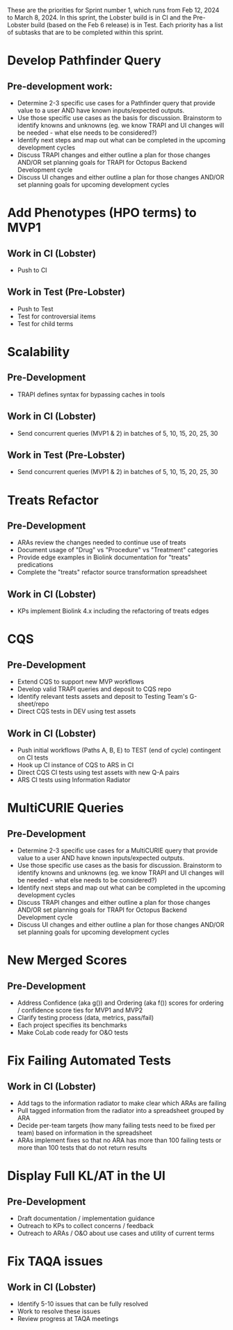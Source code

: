 These are the priorities for Sprint number 1, which runs from Feb 12, 2024 to March 8, 2024.
In this sprint, the Lobster build is in CI and the Pre-Lobster build (based on the Feb 6 release) is in Test.
Each priority has a list of subtasks that are to be completed within this sprint.

# Develop Pathfinder Query
## Pre-development work:
- Determine 2-3 specific use cases for a Pathfinder query that provide value to a user AND have known inputs/expected outputs. 
- Use those specific use cases as the basis for discussion. Brainstorm to identify knowns and unknowns (eg. we know TRAPI and UI changes will be needed - what else needs to be considered?)
- Identify next steps and map out what can be completed in the upcoming development cycles
- Discuss TRAPI changes and either outline a plan for those changes AND/OR set planning goals for TRAPI for Octopus Backend Development cycle
- Discuss UI changes and either outline a plan for those changes AND/OR set planning goals for upcoming development cycles

# Add Phenotypes (HPO terms) to MVP1
## Work in CI (Lobster)
- Push to CI
## Work in Test (Pre-Lobster)
- Push to Test
- Test for controversial items
- Test for child terms

# Scalability
## Pre-Development
- TRAPI defines syntax for bypassing caches in tools
## Work in CI (Lobster)
- Send concurrent queries (MVP1 & 2) in batches of 5, 10, 15, 20, 25, 30
## Work in Test (Pre-Lobster)
- Send concurrent queries (MVP1 & 2) in batches of 5, 10, 15, 20, 25, 30

# Treats Refactor
## Pre-Development
- ARAs review the changes needed to continue use of treats
- Document usage of "Drug" vs "Procedure" vs "Treatment" categories
- Provide edge examples in Biolink documentation for "treats" predications
- Complete the "treats" refactor source transformation spreadsheet
## Work in CI (Lobster)
- KPs implement Biolink 4.x including the refactoring of treats edges

# CQS
## Pre-Development
- Extend CQS to support new MVP workflows
- Develop valid TRAPI queries and deposit to CQS repo
- Identify relevant tests assets and deposit to Testing Team's G-sheet/repo
- Direct CQS tests in DEV using test assets
## Work in CI (Lobster)
- Push initial workflows (Paths A, B, E) to TEST (end of cycle) contingent on CI tests
- Hook up CI instance of CQS to ARS in CI
- Direct CQS CI tests using test assets with new Q-A pairs
- ARS CI tests using Information Radiator

# MultiCURIE Queries
## Pre-Development
- Determine 2-3 specific use cases for a MultiCURIE query that provide value to a user AND have known inputs/expected outputs.
- Use those specific use cases as the basis for discussion. Brainstorm to identify knowns and unknowns (eg. we know TRAPI and UI changes will be needed - what else needs to be considered?)
- Identify next steps and map out what can be completed in the upcoming development cycles
- Discuss TRAPI changes and either outline a plan for those changes AND/OR set planning goals for TRAPI for Octopus Backend Development cycle
- Discuss UI changes and either outline a plan for those changes AND/OR set planning goals for upcoming development cycles

# New Merged Scores
## Pre-Development
- Address Confidence (aka g()) and Ordering (aka f()) scores for ordering / confidence score ties for MVP1 and MVP2
- Clarify testing process (data, metrics, pass/fail)
- Each project specifies its benchmarks
- Make CoLab code ready for O&O tests

# Fix Failing Automated Tests
## Work in CI (Lobster)
- Add tags to the information radiator to make clear which ARAs are failing
- Pull tagged information from the radiator into a spreadsheet grouped by ARA
- Decide per-team targets (how many failing tests need to be fixed per team) based on information in the spreadsheet
- ARAs implement fixes so that no ARA has more than 100 failing tests or more than 100 tests that do not return results

# Display Full KL/AT in the UI
## Pre-Development
- Draft documentation / implementation guidance
- Outreach to KPs to collect concerns / feedback
- Outreach to ARAs / O&O about use cases and utility of current terms

# Fix TAQA issues
## Work in CI (Lobster)
- Identify 5-10 issues that can be fully resolved
- Work to resolve these issues
- Review progress at TAQA meetings
